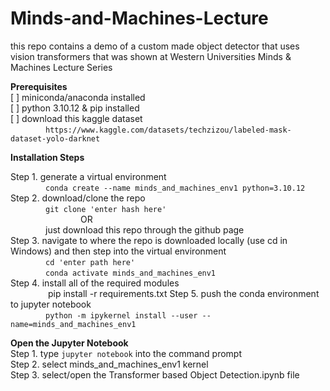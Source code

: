 # Minds-and-Machines-Lecture
this repo contains a demo of a custom made object detector that uses vision transformers that was shown at Western Universities Minds &amp; Machines Lecture Series


**Prerequisites**  
[ ] miniconda/anaconda installed  
[ ] python 3.10.12 & pip installed  
[ ] download this kaggle dataset  
&emsp;&emsp;&emsp;&emsp;`https://www.kaggle.com/datasets/techzizou/labeled-mask-dataset-yolo-darknet`   

**Installation Steps**  

Step 1. generate a virtual environment  
&emsp;&emsp;&emsp;&emsp;`conda create --name minds_and_machines_env1 python=3.10.12`  
Step 2. download/clone the repo  
&emsp;&emsp;&emsp;&emsp;`git clone 'enter hash here'`  
&emsp;&emsp;&emsp;&emsp;&emsp;&emsp;&emsp;&emsp;OR  
&emsp;&emsp;&emsp;&emsp;just download this repo through the github page  
Step 3. navigate to where the repo is downloaded locally (use cd in Windows) and then step into the virtual environment  
&emsp;&emsp;&emsp;&emsp;`cd 'enter path here'`  
&emsp;&emsp;&emsp;&emsp;`conda activate minds_and_machines_env1`  
Step 4. install all of the required modules  
&emsp;&emsp;&emsp;&emsp; pip install -r requirements.txt
Step 5. push the conda environment to jupyter notebook  
&emsp;&emsp;&emsp;&emsp;`python -m ipykernel install --user --name=minds_and_machines_env1`  

**Open the Jupyter Notebook**  
Step 1. type `jupyter notebook` into the command prompt  
Step 2. select minds_and_machines_env1 kernel  
Step 3. select/open the Transformer based Object Detection.ipynb file  
